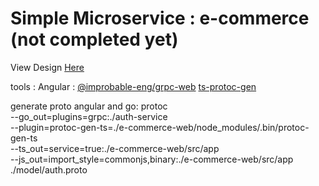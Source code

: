 # Simple Microservice : e-commerce (not completed yet)
View Design [Here](./design/README.md)

tools :
Angular :
[@improbable-eng/grpc-web](https://www.npmjs.com/package/@improbable-eng/grpc-web)
[ts-protoc-gen](https://www.npmjs.com/package/ts-protoc-gen)

generate proto angular and go:
protoc \
    --go_out=plugins=grpc:./auth-service \
    --plugin=protoc-gen-ts=./e-commerce-web/node_modules/.bin/protoc-gen-ts \
    --ts_out=service=true:./e-commerce-web/src/app \
    --js_out=import_style=commonjs,binary:./e-commerce-web/src/app \
    ./model/auth.proto